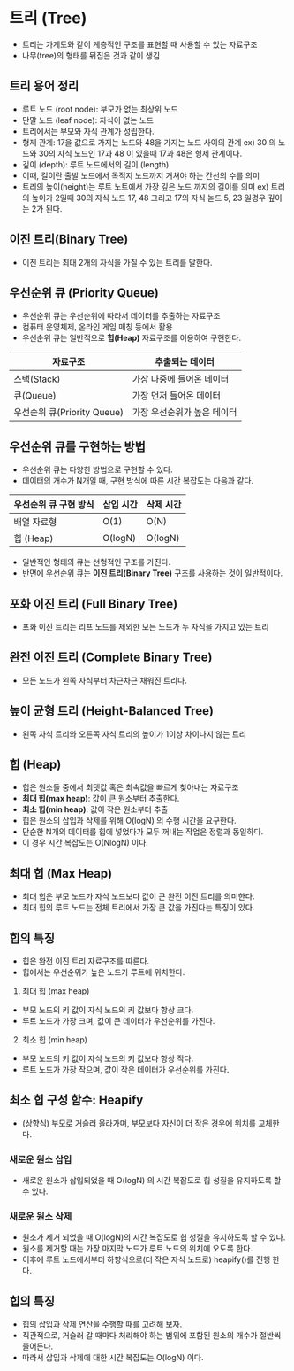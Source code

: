 # 트리 (Tree)

- 트리는 가계도와 같이 계층적인 구조를 표현할 때 사용할 수 있는 자료구조
- 나무(tree)의 형태를 뒤집은 것과 같이 생김

## 트리 용어 정리

- 루트 노드 (root node): 부모가 없는 최상위 노드
- 단말 노드 (leaf node): 자식이 없는 노드
- 트리에서는 부모와 자식 관계가 성립한다.
- 형제 관계: 17을 값으로 가지는 노드와 48을 가지는 노드 사이의 관계
  ex) 30 의 노드와 30의 자식 노드인 17과 48 이 있을때 17과 48은 형제 관계이다.
- 깊이 (depth): 루트 노드에서의 길이 (length)
- 이때, 길이란 출발 노드에서 목적지 노드까지 거쳐야 하는 간선의 수를 의미
- 트리의 높이(height)는 루트 노트에서 가장 깊은 노드 까지의 길이를 의미
  ex) 트리의 높이가 2일때 30의 자식 노드 17, 48 그리고 17의 자식 녿드 5, 23 일경우 깊이는 2가 된다.

## 이진 트리(Binary Tree)

- 이진 트리는 최대 2개의 자식을 가질 수 있는 트리를 말한다.

## 우선순위 큐 (Priority Queue)

- 우선순위 큐는 우선순위에 따라서 데이터를 추출하는 자료구조
- 컴퓨터 운영체제, 온라인 게임 매칭 등에서 활용
- 우선순위 큐는 일반적으로 **힙(Heap)** 자료구조를 이용하여 구현한다.

| 자료구조                    | 추출되는 데이터             |
| --------------------------- | --------------------------- |
| 스택(Stack)                 | 가장 나중에 들어온 데이터   |
| 큐(Queue)                   | 가장 먼저 들어온 데이터     |
| 우선순위 큐(Priority Queue) | 가장 우선순위가 높은 데이터 |

## 우선순위 큐를 구현하는 방법

- 우선순위 큐는 다양한 방법으로 구현할 수 있다.
- 데이터의 개수가 N개일 때, 구현 방식에 따른 시간 복잡도는 다음과 같다.

| 우선순위 큐 구현 방식 | 삽입 시간 | 삭제 시간 |
| --------------------- | --------- | --------- |
| 배열 자료형           | O(1)      | O(N)      |
| 힙 (Heap)             | O(logN)   | O(logN)   |

- 일반적인 형태의 큐는 선형적인 구조를 가진다.
- 반면에 우선순위 큐는 **이진 트리(Binary Tree)** 구조를 사용하는 것이 일반적이다.

## 포화 이진 트리 (Full Binary Tree)

- 포화 이진 트리는 리프 노드를 제외한 모든 노드가 두 자식을 가지고 있는 트리

## 완전 이진 트리 (Complete Binary Tree)

- 모든 노드가 왼쪽 자식부터 차근차근 채워진 트리다.

## 높이 균형 트리 (Height-Balanced Tree)

- 왼쪽 자식 트리와 오른쪽 자식 트리의 높이가 1이상 차이나지 않는 트리

## 힙 (Heap)

- 힙은 원소들 중에서 최댓값 혹은 최속값을 빠르게 찾아내는 자료구조
- **최대 힙(max heap)**: 값이 큰 원소부터 추출한다.
- **최소 힙(min heap)**: 값이 작은 원소부터 추출
- 힙은 원소의 삽입과 삭제를 위해 O(logN) 의 수행 시간을 요구한다.
- 단순한 N개의 데이터를 힙에 넣었다가 모두 꺼내는 작업은 정렬과 동일하다.
- 이 경우 시간 복잡도는 O(NlogN) 이다.

## 최대 힙 (Max Heap)

- 최대 힙은 부모 노드가 자식 노드보다 값이 큰 완전 이진 트리를 의미한다.
- 최대 힙의 루트 노드는 전체 트리에서 가장 큰 값을 가진다는 특징이 있다.

## 힙의 특징

- 힙은 완전 이진 트리 자료구조를 따른다.
- 힙에서는 우선순위가 높은 노드가 루트에 위치한다.

1. 최대 힙 (max heap)

- 부모 노드의 키 값이 자식 노드의 키 값보다 항상 크다.
- 루트 노드가 가장 크며, 값이 큰 데이터가 우선순위를 가진다.

2. 최소 힙 (min heap)

- 부모 노드의 키 값이 자식 노드의 키 값보다 항상 작다.
- 루트 노드가 가장 작으며, 값이 작은 데이터가 우선순위를 가진다.

## 최소 힙 구성 함수: Heapify

- (상향식) 부모로 거슬러 올라가며, 부모보다 자신이 더 작은 경우에 위치를 교체한다.

### 새로운 원소 삽입

- 새로운 원소가 삽입되었을 때 O(logN) 의 시간 복잡도로 힙 성질을 유지하도록 할 수 있다.

### 새로운 원소 삭제

- 원소가 제거 되었을 때 O(logN)의 시간 복잡도로 힙 성질을 유지하도록 할 수 있다.
- 원소를 제거할 때는 가장 마지막 노드가 루트 노드의 위치에 오도록 한다.
- 이후에 루트 노드에서부터 하향식으로(더 작은 자식 노드로) heapify()를 진행 한다.

## 힙의 특징

- 힙의 삽입과 삭제 연산을 수행할 때를 고려해 보자.
- 직관적으로, 거슬러 갈 때마다 처리해야 하는 범위에 포함된 원소의 개수가 절반씩 줄어든다.
- 따라서 삽입과 삭제에 대한 시간 복잡도는 O(logN) 이다.
